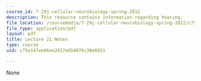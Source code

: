 ```yaml
---
course_id: 7-29j-cellular-neurobiology-spring-2012
description: This resource contains information regarding hearing.
file_location: /coursemedia/7-29j-cellular-neurobiology-spring-2012/c75e147ee66ee2017e658076c38e6931_MIT7_29JS12_lecture21.pdf
file_type: application/pdf
layout: pdf
title: Lecture 21 Notes
type: course
uid: c75e147ee66ee2017e658076c38e6931

---
```

None
